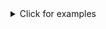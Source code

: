 <details><summary>Click for examples</summary>
<p>

```
# square  <-- This is a comment
1024 x 1024  <-- This is the value


> Portrait  <-- This is the label
640 x 1536  <-- This is the value
768 x 1344
832 x 1216
896 x 1152


> Landscape  <-- This is the label
1536 x 640  <-- This is the value
1344 x 768
1216 x 832
1152 x 896
```

</p>
</details>
